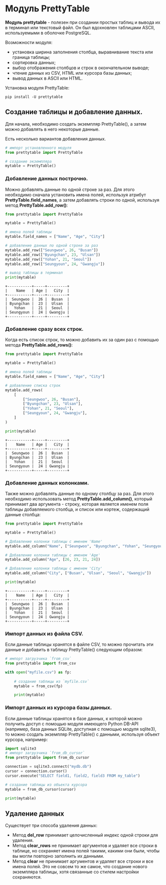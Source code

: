 # Модуль PrettyTable

**Модуль prettytable** - полезен при создании простых таблиц и вывода их в терминал или текстовый файл. Он был вдохновлен таблицами ASCII, используемыми в оболочке PostgreSQL.

Возможности модуля:
+ установка ширина заполнения столбца, выравнивание текста или граница таблицы;
+ сортировка данных;
+ выбор отображения столбцов и строк в окончательном выводе;
+ чтение данных из CSV, HTML или курсора базы данных;
+ вывод данных в ASCII или HTML.

Установка модуля PrettyTable:
```
pip install -U prettytable
```

## Создание таблицы и добавление данных.
Для начала, необходимо создать экземпляр PrettyTable(), а затем можно добавлять в него некоторые данные. 

Eсть несколько вариантов добавления данных.


```python
# импорт установленного модуля
from prettytable import PrettyTable

# создание экземпляра
mytable = PrettyTable()
```

### Добавление данных построчно.
Можно добавлять данные по одной строке за раз. Для этого необходимо сначала установить имена полей, используя атрибут **PrettyTable.field_names**, а затем добавлять строки по одной, используя метод **PrettyTable.add_row()**:


```python
from prettytable import PrettyTable

mytable = PrettyTable()

# имена полей таблицы
mytable.field_names = ["Name", "Age", "City"]

# добавление данных по одной строке за раз
mytable.add_row(["Seungwoo", 26, "Busan"])
mytable.add_row(["Byungchan", 23, "Ulsan"])
mytable.add_row(["Yohan", 21, "Seoul"])
mytable.add_row(["Seungyoun", 24, "Gwangju"])

# вывод таблицы в терминал
print(mytable)
```

    +-----------+-----+---------+
    |    Name   | Age |   City  |
    +-----------+-----+---------+
    |  Seungwoo |  26 |  Busan  |
    | Byungchan |  23 |  Ulsan  |
    |   Yohan   |  21 |  Seoul  |
    | Seungyoun |  24 | Gwangju |
    +-----------+-----+---------+
    

### Добавление сразу всех строк.
Когда есть список строк, то можно добавить их за один раз с помощью метода **PrettyTable.add_rows()**:


```python
from prettytable import PrettyTable

mytable = PrettyTable()

# имена полей таблицы
mytable.field_names = ["Name", "Age", "City"]

# добавление списка строк
mytable.add_rows(
    [
        ["Seungwoo", 26, "Busan"],
        ["Byungchan", 23, "Ulsan"],
        ["Yohan", 21, "Seoul"],
        ["Seungyoun", 24, "Gwangju"],
    ]
)

print(mytable)
```

    +-----------+-----+---------+
    |    Name   | Age |   City  |
    +-----------+-----+---------+
    |  Seungwoo |  26 |  Busan  |
    | Byungchan |  23 |  Ulsan  |
    |   Yohan   |  21 |  Seoul  |
    | Seungyoun |  24 | Gwangju |
    +-----------+-----+---------+
    

### Добавление данных колонками.
Также можно добавлять данные по одному столбцу за раз. Для этого необходимо использовать метод **PrettyTable.add_column()**, который принимает два аргумента - строку, которая является именем поля таблицы добавляемого столбца, и список или кортеж, содержащий данные столбца:


```python
from prettytable import PrettyTable

mytable = PrettyTable()

# Добавление колонки таблицы с именем 'Name'
mytable.add_column("Name", ["Seungwoo", "Byungchan", "Yohan", "Seungyoun"])

# Добавление колонки таблицы с именем 'Age'
mytable.add_column("Age", [26, 23, 21, 24])

# Добавление колонки таблицы с именем 'City'
mytable.add_column("City", ["Busan", "Ulsan", "Seoul", "Gwangju"])

print(mytable)
```

    +-----------+-----+---------+
    |    Name   | Age |   City  |
    +-----------+-----+---------+
    |  Seungwoo |  26 |  Busan  |
    | Byungchan |  23 |  Ulsan  |
    |   Yohan   |  21 |  Seoul  |
    | Seungyoun |  24 | Gwangju |
    +-----------+-----+---------+
    

### Импорт данных из файла CSV.
Если данные таблицы хранятся в файле CSV, то можно прочитать эти данные и добавить в таблицу PrettyTable() следующим образом:


```python
# импорт загрузчика `from_csv`
from prettytable import from_csv

with open("myfile.csv") as fp:
    
    # создание таблицы из `myfile.csv`
    mytable = from_csv(fp)

    print(mytable)
```

### Импорт данных из курсора базы данных.
Если данные таблицы хранятся в базе данных, к которой можно получить доступ с помощью модуля имеющего Python DB-API (например, база данных SQLite, доступная с помощью модуля sqlite3), то можно создать экземпляр PrettyTable() с данными, используя объект курсора, например:


```python
import sqlite3
# импорт загрузчика `from_db_cursor`
from prettytable import from_db_cursor

connection = sqlite3.connect("mydb.db")
cursor = connection.cursor()
cursor.execute("SELECT field1, field2, field3 FROM my_table")

# создание таблицы из объекта курсора
mytable = from_db_cursor(cursor)

print(mytable)
```

## Удаление данных
Существует три способа удаления данных:

+ Метод **del_row** принимает целочисленный индекс одной строки для удаления.
+ Метод **clear_rows** не принимает аргументов и удаляет все строки в таблице, но сохраняет имена полей такими, какими они были, чтобы вы могли повторно заполнить их данными.
+ Метод **clear** не принимает аргументов и удаляет все строки и все имена полей. Это не совсем то же самое, что создание нового экземпляра таблицы, хотя связанные со стилем настройки сохраняются.
